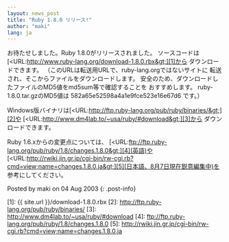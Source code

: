 ```yaml
---
layout: news_post
title: "Ruby 1.8.0 リリース!"
author: "maki"
lang: ja
---
```


お待たせしました。Ruby 1.8.0がリリースされました。 ソースコードは
[&lt;URL:http://www.ruby-lang.org/download-1.8.0.rbx&gt;][1]から
ダウンロードできます。 （このURLは転送用URLで、ruby-lang.orgではないサイトに
転送され、そこからファイルをダウンロードします。 安全のため、ダウンロードしたファイルのMD5値をmd5sum等で確認することを
おすすめします。 ruby-1.8.0.tar.gzのMD5値は 582a65e52598a4a1e9fce523e16e67d6 です。）

Windows版バイナリは[&lt;URL:http://ftp.ruby-lang.org/pub/ruby/binaries/&gt;][2]や
[&lt;URL:http://www.dm4lab.to/~usa/ruby/#download&gt;][3]から ダウンロードできます。

Ruby 1.6.xからの変更点については、
[&lt;URL:ftp://ftp.ruby-lang.org/pub/ruby/1.8/changes.1.8.0&gt;][4](英語)や
[&lt;URL:http://rwiki.jin.gr.jp/cgi-bin/rw-cgi.rb?cmd=view;name=changes.1.8.0.ja&gt;][5](日本語、8月7日現在鋭意編集中)を
参考にしてください。

Posted by maki on 04 Aug 2003
{: .post-info}



[1]: {{ site.url }}/download-1.8.0.rbx 
[2]: http://ftp.ruby-lang.org/pub/ruby/binaries/ 
[3]: http://www.dm4lab.to/~usa/ruby/#download 
[4]: ftp://ftp.ruby-lang.org/pub/ruby/1.8/changes.1.8.0 
[5]: http://rwiki.jin.gr.jp/cgi-bin/rw-cgi.rb?cmd=view;name=changes.1.8.0.ja 
